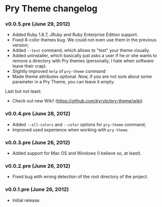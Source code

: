 Pry Theme changelog
===================

### v0.0.5.pre (June 29, 2012)

* Added Ruby 1.8.7, JRuby and Ruby Enterprise Edition support.
* Fixed 8-color themes bug. We could not even use them in the previous version;
* Added `--test` command, which allows to "test" your theme visually.
* Added uninstaller, which basically just asks a user if he or she wants to
  remove a directory with Pry themes (personally, I hate when software leave
  their crap).
* Slightly improved `help` of `pry-theme` command
* Made theme attributes optional. Now, if you are not sure about some parameter
  in a Pry Theme, you can leave it empty.

Last but not least:

  * Check out new Wiki! (https://github.com/kyrylo/pry-theme/wiki)

### v0.0.4.pre (June 28, 2012)

* Added `--all-colors` and `--color` options for `pry-theme` command;
* Improved used experience when working with `pry-theme`.

### v0.0.3.pre (June 26, 2012)

* Added support for Mac OS and Windows (I believe so, at least).

### v0.0.2.pre (June 26, 2012)

* Fixed bug with wrong detection of the root directory of the project.

### v0.0.1.pre (June 26, 2012)

* Initial release.
